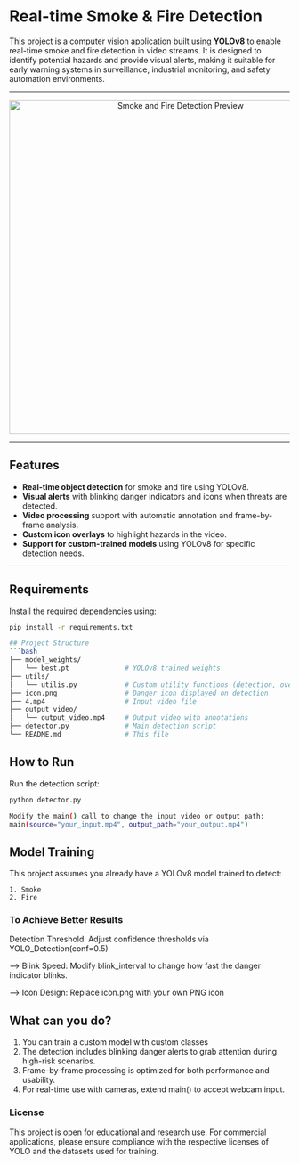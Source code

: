 # Real-time Smoke & Fire Detection

This project is a computer vision application built using **YOLOv8** to enable real-time smoke and fire detection in video streams. It is designed to identify potential hazards and provide visual alerts, making it suitable for early warning systems in surveillance, industrial monitoring, and safety automation environments.

---

<p align="center">
  <img src="https://github.com/user-attachments/assets/05319bc2-ecdc-4c32-a56a-97f49e14b614" alt="Smoke and Fire Detection Preview" width="600"/>
</p>

---

## Features

- **Real-time object detection** for smoke and fire using YOLOv8.
- **Visual alerts** with blinking danger indicators and icons when threats are detected.
- **Video processing** support with automatic annotation and frame-by-frame analysis.
- **Custom icon overlays** to highlight hazards in the video.
- **Support for custom-trained models** using YOLOv8 for specific detection needs.

---

## Requirements

Install the required dependencies using:

```bash
pip install -r requirements.txt

## Project Structure
```bash
├── model_weights/
│   └── best.pt              # YOLOv8 trained weights
├── utils/
│   └── utilis.py            # Custom utility functions (detection, overlays, etc.)
├── icon.png                 # Danger icon displayed on detection
├── 4.mp4                    # Input video file
├── output_video/
│   └── output_video.mp4     # Output video with annotations
├── detector.py              # Main detection script
└── README.md                # This file
```

## How to Run
Run the detection script:
```bash
python detector.py

Modify the main() call to change the input video or output path:
main(source="your_input.mp4", output_path="your_output.mp4")

```

## Model Training

This project assumes you already have a YOLOv8 model trained to detect:
```
1. Smoke
2. Fire
```

### To Achieve Better Results
Detection Threshold: Adjust confidence thresholds via YOLO_Detection(conf=0.5)

--> Blink Speed: Modify blink_interval to change how fast the danger indicator blinks.

--> Icon Design: Replace icon.png with your own PNG icon


## What can you do?

1. You can train a custom model with custom classes
2. The detection includes blinking danger alerts to grab attention during high-risk scenarios.
3. Frame-by-frame processing is optimized for both performance and usability.
4. For real-time use with cameras, extend main() to accept webcam input.
 

### **License**
This project is open for educational and research use. For commercial applications, please ensure compliance with the respective licenses of YOLO and the datasets used for training.


